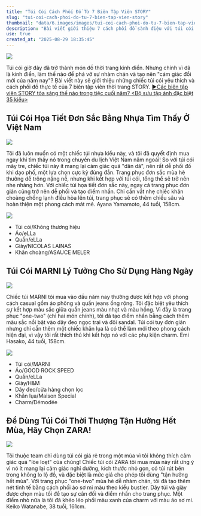 ```yaml
---
title: "Túi Cói Cách Phối Đồ Từ 7 Biên Tập Viên STORY"
slug: "tui-coi-cach-phoi-do-tu-7-bien-tap-vien-story"
thumbnail: "data/6.images/images/tui-coi-cach-phoi-do-tu-7-bien-tap-vien-story.webp"
description: "Bài viết giới thiệu 7 cách phối đồ sành điệu với túi cói từ các biên tập viên STORY, giúp bạn cập nhật phong cách và tránh sự nhàm chán."
use: true
created_at: "2025-08-29 18:35:45"
---
```


![](/images/20250829-00000044-magacol-000-1-view.webp)

Túi cói giờ đây đã trở thành món đồ thời trang kinh điển. Nhưng chính vì đã là kinh điển, làm thế nào để phá vỡ sự nhàm chán và tạo nên "cảm giác đổi mới của năm nay"? Bài viết này sẽ giới thiệu những chiếc túi cói yêu thích và cách phối đồ thực tế của 7 biên tập viên thời trang STORY.
[▶︎Các biên tập viên STORY tỏa sáng thế nào trong tiệc cuối năm? <Bộ sưu tập ảnh đặc biệt 35 kiểu>](https://storyweb.jp/fashion/496466/?utm_source=yahoonews&utm_medium=referral&utm_campaign=photo)

## Túi Cói Họa Tiết Đơn Sắc Bằng Nhựa Tìm Thấy Ở Việt Nam

![](/images/20250829-00000044-magacol-001-1-view.webp)

Tôi đã luôn muốn có một chiếc túi nhựa kiểu này, và tôi đã quyết định mua ngay khi tìm thấy nó trong chuyến du lịch Việt Nam năm ngoái! So với túi cói mây tre, chiếc túi này ít mang lại cảm giác quá "dân dã", nên rất dễ phối đồ khi dạo phố, một lựa chọn cực kỳ đúng đắn. Trang phục đơn sắc mùa hè thường dễ trông nặng nề, nhưng khi kết hợp với túi cói, tổng thể sẽ trở nên nhẹ nhàng hơn. Với chiếc túi họa tiết đơn sắc này, ngay cả trang phục đơn giản cũng trở nên dễ phối và tạo điểm nhấn. Chỉ cần vắt nhẹ chiếc khăn choàng chống lạnh điều hòa lên túi, trang phục sẽ có thêm chiều sâu và hoàn thiện một phong cách mát mẻ. Ayana Yamamoto, 44 tuổi, 158cm.

![](/images/20250829-00000044-magacol-002-1-view.webp)

*   Túi cói/Không thương hiệu
*   Áo/eLLa
*   Quần/eLLa
*   Giày/NICOLAS LAINAS
*   Khăn choàng/ASAUCE MELER

## Túi Cói MARNI Lý Tưởng Cho Sử Dụng Hàng Ngày

![](/images/20250829-00000044-magacol-003-1-view.webp)

Chiếc túi MARNI tôi mua vào đầu năm nay thường được kết hợp với phong cách casual gồm áo phông và quần jeans ống rộng. Tôi đặc biệt yêu thích sự kết hợp màu sắc giữa quần jeans màu nhạt và màu hồng. Vì đây là trang phục "one-two" (chỉ hai món chính), tôi đã tạo điểm nhấn bằng cách thêm màu sắc nổi bật vào dây đeo ngọc trai và đôi sandal. Túi cói tuy đơn giản nhưng chỉ cần thêm một chiếc khăn lụa là có thể làm mới theo phong cách hiện đại, vì vậy tôi rất thích thú khi kết hợp nó với các phụ kiện charm. Emi Hasako, 44 tuổi, 158cm.

![](/images/20250829-00000044-magacol-004-1-view.webp)

*   Túi cói/MARNI
*   Áo/GOOD ROCK SPEED
*   Quần/eLLa
*   Giày/H&M
*   Dây đeo/cửa hàng chọn lọc
*   Khăn lụa/Maison Special
*   Charm/Démodée

## Để Dùng Túi Cói Thời Thượng Tận Hưởng Hết Mùa, Hãy Chọn ZARA!

![](/images/20250829-00000044-magacol-005-1-view.webp)

Tôi thuộc team chỉ dùng túi cói giá rẻ trong một mùa vì tôi không thích cảm giác quá "lòe loẹt" của chúng! Chiếc túi cói ZARA tôi mua mùa này rất ưng ý vì nó ít mang lại cảm giác nghỉ dưỡng, kích thước nhỏ gọn, có túi rút bên trong không lo lộ đồ, và đặc biệt là mức giá cho phép tôi dùng "tận hưởng hết mùa". Với trang phục "one-two" mùa hè dễ nhàm chán, tôi đã tạo thêm nét tinh tế bằng cách phối áo sơ mi màu theo kiểu bustier. Dây túi và giày được chọn màu tối để tạo sự cân đối và điểm nhấn cho trang phục. Một điểm nhỏ nữa là tôi đã khéo léo phối màu xanh của charm với màu áo sơ mi. Keiko Watanabe, 38 tuổi, 161cm.